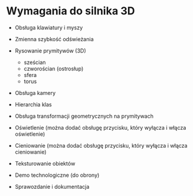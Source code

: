 
# Wymagania do silnika 3D

- Obsługa klawiatury i myszy

- Zmienna szybkość odświeżania

- Rysowanie prymitywów (3D)
  + sześcian
  + czworościan (ostrosłup)
  + sfera
  + torus
- Obsługa kamery

- Hierarchia klas

- Obsługa transformacji geometrycznych na prymitywach

- Oświetlenie (można dodać obsługę przycisku, który wyłącza i włącza oświetlenie)

- Cieniowanie (można dodać obsługę przycisku, który wyłącza i włącza cieniowanie)

- Teksturowanie obiektów

- Demo technologiczne (do obrony)

- Sprawozdanie i dokumentacja
